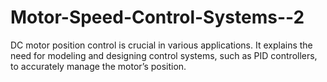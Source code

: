 # Motor-Speed-Control-Systems--2
DC motor position control is crucial in various applications. It explains the need for modeling and designing control systems,  such as PID controllers, to accurately manage the motor’s position.
